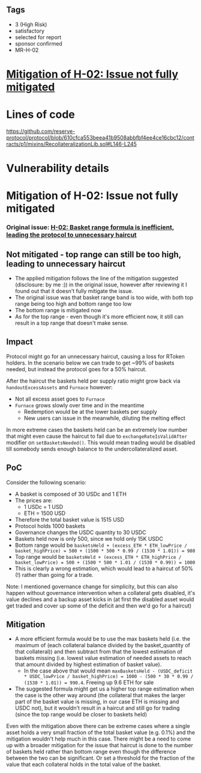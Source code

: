## Tags

- 3 (High Risk)
- satisfactory
- selected for report
- sponsor confirmed
- MR-H-02

# [Mitigation of H-02: Issue not fully mitigated](https://github.com/code-423n4/2023-02-reserve-mitigation-contest-findings/issues/49) 

# Lines of code

https://github.com/reserve-protocol/protocol/blob/610cfca553beea41b9508abbfbf4ee4ce16cbc12/contracts/p1/mixins/RecollateralizationLib.sol#L146-L245


# Vulnerability details

# Mitigation of H-02: Issue not fully mitigated
### Original issue: [H-02: Basket range formula is inefficient, leading the protocol to unnecessary haircut](https://github.com/code-423n4/2023-01-reserve-findings/issues/235)


## Not mitigated - top range can still be too high, leading to unnecessary haircut
* The applied mitigation follows the line of the mitigation suggested (disclosure: by me :)) in the original issue, however after reviewing it I found out that it doesn't fully mitigate the issue.
* The original issue was that basket range band is too wide, with both top range being too high and bottom range too low
* The bottom range is mitigated now
* As for the top range - even though it's more efficient now, it still can result in a top range that doesn't make sense.

## Impact
Protocol might go for an unnecessary haircut, causing a loss for RToken holders.
In the scenario below we can trade to get ~99% of baskets needed, but instead the protocol goes for a 50% haircut.

After the haircut the baskets held per supply ratio might grow back via `handoutExcessAssets` and `Furnace` however:
* Not all excess asset goes to `Furnace`
* `Furnace` grows slowly over time and in the meantime
    * Redemption would be at the lower baskets per supply
    * New users can issue in the meanwhile, diluting the melting effect

In more extreme cases the baskets held can be an extremely low number that might even cause the haircut to fail due to `exchangeRateIsValidAfter` modifier on `setBasketsNeeded()`. This would mean trading would be disabled till somebody sends enough balance to the undercollateralized asset.





## PoC

Consider the following scenario:
* A basket is composed of 30 USDc and 1 ETH
* The prices are:
    * 1 USDc = 1 USD
    * ETH = 1500 USD
* Therefore the total basket value is 1515 USD
* Protocol holds 1000 baskets
* Governance changes the USDC quantity to 30 USDC
* Baskets held now is only 500, since we hold only 15K USDC
* Bottom range would be `basketsHeld + (excess_ETH * ETH_lowPrice / basket_highPrice) = 500 + (1500 * 500 * 0.99 / (1530 * 1.01)) = 980`
* Top range would be `basketsHeld + (excess_ETH * ETH_highPrice / basket_lowPrice) = 500 + (1500 * 500 * 1.01 / (1530 * 0.99)) = 1000`
* This is clearly a wrong estimation, which would lead to a haircut of 50% (!) rather than going for a trade.

Note: I mentioned governance change for simplicity, but this can also happen without governance intervention when a collateral gets disabled, it's value declines and a backup asset kicks in (at first the disabled asset would get traded and cover up some of the deficit and then we'd go for a haircut)

## Mitigation
* A more efficient formula would be to use the max baskets held (i.e. the maximum of (each collateral balance divided by the basket_quantity of that collateral)) and then subtract from that the lowest estimation of baskets missing (i.e. lowest value estimation of needed assets to reach that amount divided by highest estimation of basket value).
    * In the case above that would mean `maxBasketsHeld - (USDC_deficit * USDC_lowPrice / basket_highPrice) = 1000 - (500 * 30 * 0.99 / (1530 * 1.01)) = 990.4`. Freeing up 9.6 ETH for sale
* The suggested formula might get us a higher top range estimation when the case is the other way around (the collateral that makes the larger part of the basket value is missing, in our case ETH is missing and USDC not), but it wouldn't result in a haircut and still go for trading (since the top range would be closer to baskets held)


Even with the mitigation above there can be extreme cases where a single asset holds a very small fraction of the total basket value (e.g. 0.1%) and the mitigation wouldn't help much in this case. There might be a need to come up with a broader mitigation for the issue that haircut is done to the number of baskets held rather than bottom range even though the difference between the two can be significant. Or set a threshold for the fraction of the value that each collateral holds in the total value of the basket.
